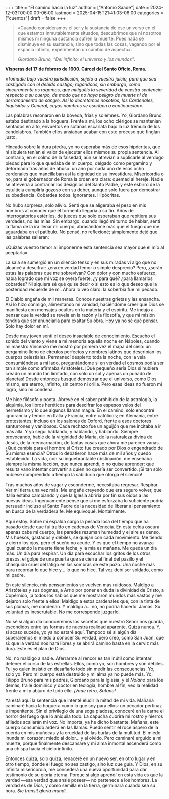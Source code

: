 +++
title = "El camino hacia la luz"
author = ["Antonio Saade"]
date = 2024-12-03T00:00:00-06:00
lastmod = 2025-04-15T21:41:03-06:00
categories = ["cuentos"]
draft = false
+++

> «Cuando consideramos el ser y la sustancia de ese universo en el que estamos inmutablemente situados, descubrimos que ni nosotros mismos ni ninguna sustancia sufren la muerte. Pues nada se disminuye en su sustancia, sino que todas las cosas, vagando por el espacio infinito, experimentan un cambio de aspecto».
>
> _Giordano Bruno, "Del infinito: el universo y los mundos"_.

**Vísperas del 17 de febrero de 1600. Cárcel del Santo Oficio, Roma.**

_«Tomadle bajo vuestra jurisdicción, sujeto a vuestro juicio, para que sea castigado con el debido castigo; rogándoos, sin embargo, como sinceramente os rogamos, que mitiguéis la severidad de vuestra sentencia respecto a su cuerpo, de modo que no haya peligro de muerte ni de derramamiento de sangre. Así lo decretamos nosotros, los Cardenales, Inquisidor y General, cuyos nombres se escriben a continuación»._

Las palabras resonaron en la bóveda, frías y solemnes. Yo, Giordano Bruno, estaba destinado a la hoguera. Frente a mí, los ocho clérigos se mantenían sentados en alto, envueltos en sotanas escarlata bajo la luz trémula de los candelabros. También ellos ansiaban acabar con este proceso que fingían justo.

Hincado sobre la dura piedra, yo no esperaba más de esos hipócritas, que ni siquiera tenían el valor de ejecutar ellos mismos su propia sentencia. Al contrario, en el colmo de la falsedad, aún se atrevían a suplicarle al verdugo piedad para lo que quedaba de mi cuerpo, delgado como pergamino y deformado tras años de abuso: un año por cada uno de esos ocho cardenales que mancillaban así la dignidad de su investidura. Misericordia o no, para el gobernador de Roma la orden era clara: quemad al hereje. Nadie se atrevería a contrariar los designios del Santo Padre, y este esbirro de la estulticia cumpliría gozoso con su deber, aunque solo fuera por demostrar su obediencia. Cobardes todos. Ignorantes. Hipócritas.

No hubo sorpresa, solo alivio. Sentí que se aligeraba el peso en mis hombros al conocer que el tormento llegaría a su fin. Años de interrogatorios estériles, de jueces que solo esperaban que repitiera sus verdades, no las mías. Sin embargo, cuando llegó mi turno de hablar, sentí la flama de la ira llenar mi cuerpo, abrasándome más que el fuego que me aguardaba en el patíbulo. No pensé, no reflexioné; simplemente dejé que las palabras salieran:

«Quizás vuestro temor al imponerme esta sentencia sea mayor que el mío al aceptarla».

La sala se sumergió en un silencio tenso y en sus miradas vi algo que no alcancé a descifrar: ¿era en verdad temor o simple desprecio? Pero, ¿serán estas las palabras que me sobrevivan? Con dolor y con mucho esfuerzo, había logrado que mi voz se oyera fuerte, ¿y para qué? ¿para llamarlos cobardes? Ni siquiera sé qué quise decir o si esto es lo que deseo que la posteridad recuerde de mí. Ahora lo veo claro: la soberbia fue mi pecado.

El Diablo engaña de mil maneras. Conoce nuestras grietas y las ensancha. Así lo hizo conmigo, alimentando mi vanidad, haciéndome creer que Dios se manifiesta con mensajes ocultos en la materia y el espíritu. Me indujo a pensar que la verdad se revela en la razón y la filosofía, y que mi misión tendría que ser anunciarla para exaltar Su obra. Hoy ya no sé qué pensar. Solo hay dolor en mí.

Desde muy joven sentí el deseo insaciable de conocimiento. Escucho el sonido del viento y viene a mi memoria aquella noche en Nápoles, cuando mi maestro Vincenzo me mostró por primera vez el mapa del cielo: un pergamino lleno de círculos perfectos y nombres latinos que describían los cuerpos celestiales. Permanecí despierto toda la noche, con la vela consumiéndose a mi lado, preguntándome si en verdad el cosmos podía ser tan simple como afirmaba Aristóteles. ¡Qué pequeño sería Dios si hubiera creado un mundo tan limitado, con solo un sol y apenas un puñado de planetas! Desde entonces busqué demostrar que el universo, como Dios mismo, era eterno, infinito, sin centro ni orilla. Pero esas ideas no fueron mi logro, sino mi condena.

Me hice filósofo y poeta. Abrevé en el saber prohibido de la astrología, la alquimia, los libros heréticos para descifrar los espesos velos del hermetismo y lo que algunos llaman magia. En el camino, solo encontré ignorancia y temor: en Italia y Francia, entre católicos; en Alemania, entre protestantes; incluso en los salones de Oxford, frente a esos doctores santurrones y vanidosos. Cada rechazo fue un aguijón que me incitaba a ir más allá. Y yo seguí hablando, y hablando, y hablando. Siempre provocando, hablé de la virginidad de María, de la naturaleza divina de Jesús, de la reencarnación, de tantas cosas que ahora me parecen vanas. ¿Qué cambia para el hombre si Cristo fue creado por Dios o engendrado de Su misma esencia? Otros lo debatieron hace más de mil años y quedó establecido. La vida, con su inquebrantable obstinación, me enseñaba siempre la misma lección, que nunca aprendí, o no quise aprender: que resulta vano intentar convertir a quien no quería ser convertido. ¡Si tan solo hubiese comprendido a tiempo la sabiduría que otorga el silencio!

Tras muchos años de vagar y esconderme, necesitaba regresar. Respirar. Ver mi tierra una vez más. Me engañé creyendo que era seguro volver, que Italia estaba cambiando y que la Iglesia abriría por fin sus oídos a las nuevas ideas. Ingenuamente pensé que si me esforzaba lo suficiente podría persuadir incluso al Santo Padre de la necesidad de liberar al pensamiento en busca de la verdadera fe. Me equivoqué. Mortalmente.

Aquí estoy. Sobre mi espalda cargo la pesada losa del tiempo que ha pasado desde que fui traído en cadenas de Venecia. En esta celda oscura apenas cabe mi cuerpo, las paredes rezuman humedad y el aire es denso. Mis huesos, gastados y débiles, se quejan con cada movimiento. Me tiendo y cierro los ojos, pero el sueño no acude. Y es que el tiempo no avanza igual cuando la muerte tiene fecha, y la mía es mañana. Me queda un día más. Un día para respirar. Un día para escuchar los gritos de los otros presos, el golpe de una puerta que se cierra al final del pasillo y el chasquido cruel del látigo en las sombras de este pozo. Una noche más para recordar lo que hice y... lo que no hice. Tal vez debí ser soldado, como mi padre.

En este silencio, mis pensamientos se vuelven más ruidosos. Maldigo a Aristóteles y sus dogmas, a Arrio por poner en duda la divinidad de Cristo, a Copérnico, ¡a todos los sabios que me mostraron mundos más vastos y me dejaron solo frente a ellos! Maldigo a estos cardenales que, con la tinta de sus plumas, me condenan. Y maldigo a... no, no podría  hacerlo. Jamás. Su voluntad es inescrutable. No me corresponde juzgarlo.

No sé si algún día conoceremos los secretos que nuestro Señor nos guarda, escondidos entre las formas de nuestra realidad aparente. Quizá nunca. Y, si acaso sucede, yo ya no estaré aquí. Tampoco sé si algún día superaremos el miedo a conocer Su verdad, pero creo, como San Juan, que sí: que la verdad nos hará libres y se abrirá camino hasta en la cerviz más dura. Este es el plan de Dios.

No, no maldigo a nadie. Aferrarme al rencor es tan inútil como intentar detener el curso de las estrellas. Ellos, como yo, son hombres y son débiles. Fui yo quien insistió en desafiarlo todo sin medir las consecuencias. Yo, solo yo. Pero mi cuerpo está destruido y mi alma ya no puede más. Yo, Filippo Bruno para mis padres, Giordano para la Iglesia, y el _Nolano_ para los demás, fraile dominico y doctor en teología, hombre al fin, veo la realidad frente a mí y abjuro de todo ello. _¡Vade retro, Satana!_

Ya está aquí la sentencia que intenté eludir la mitad de mi vida. Mañana caminaré hacia la hoguera como lo que soy para ellos: un pecador pertinaz e impenitente. Sin el privilegio de una soga piadosa, conoceré en la carne el horror del fuego que lo aniquila todo. La capucha cubrirá mi rostro y hierros afilados acallarán mi voz. No importa, ya he dicho bastante. Mañana, este cuerpo consumido arderá en las llamas. Puedo sentir el roce áspero de la cuerda en mis muñecas y la crueldad de las burlas de la multitud. El miedo inunda mi corazón; miedo al dolor... y al olvido. Pero caminaré erguido a mi muerte, porque finalmente descansaré y mi alma inmortal ascenderá como una chispa hacia el cielo infinito.

Entonces quizá, solo quizá, renaceré en un nuevo ser, en otro lugar y en otro tiempo, donde el fuego no sea castigo, sino luz que guía. Y Dios, en su infinita misericordia, me concederá una nueva oportunidad para dar testimonio de su gloria eterna. Porque si algo aprendí en esta vida es que la verdad —esa verdad que ansié poseer— no pertenece a los hombres. La verdad es de Dios, y como semilla en la tierra, germinará cuando sea su hora. _Sic transit gloria mundi_.
